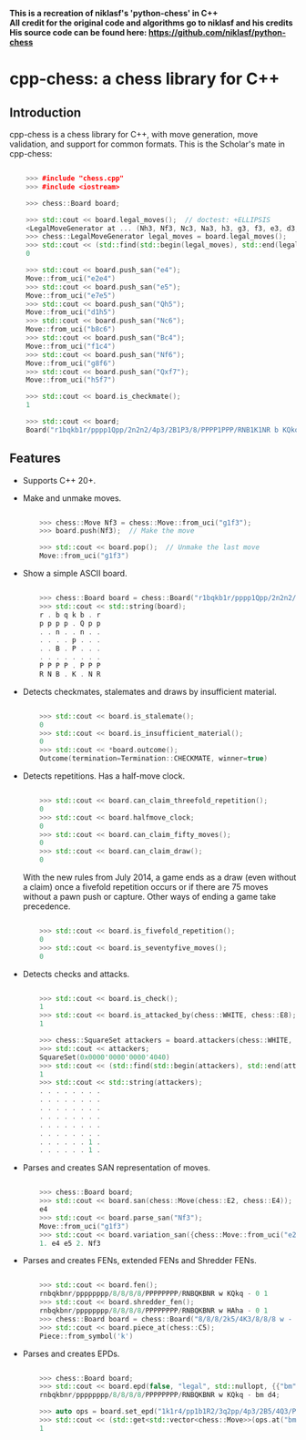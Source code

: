 **This is a recreation of niklasf's 'python-chess' in C++\
All credit for the original code and algorithms go to niklasf and his credits\
His source code can be found here: https://github.com/niklasf/python-chess**

cpp-chess: a chess library for C++
========================================

Introduction
------------

cpp-chess is a chess library for C++, with move generation,
move validation, and support for common formats. This is the Scholar's mate in
cpp-chess:

```cpp

    >>> #include "chess.cpp"
    >>> #include <iostream>

    >>> chess::Board board;

    >>> std::cout << board.legal_moves();  // doctest: +ELLIPSIS
    <LegalMoveGenerator at ... (Nh3, Nf3, Nc3, Na3, h3, g3, f3, e3, d3, c3, ...)>
    >>> chess::LegalMoveGenerator legal_moves = board.legal_moves();
    >>> std::cout << (std::find(std::begin(legal_moves), std::end(legal_moves), chess::Move::from_uci("a8a1")) != std::end(legal_moves));
    0

    >>> std::cout << board.push_san("e4");
    Move::from_uci("e2e4")
    >>> std::cout << board.push_san("e5");
    Move::from_uci("e7e5")
    >>> std::cout << board.push_san("Qh5");
    Move::from_uci("d1h5")
    >>> std::cout << board.push_san("Nc6");
    Move::from_uci("b8c6")
    >>> std::cout << board.push_san("Bc4");
    Move::from_uci("f1c4")
    >>> std::cout << board.push_san("Nf6");
    Move::from_uci("g8f6")
    >>> std::cout << board.push_san("Qxf7");
    Move::from_uci("h5f7")

    >>> std::cout << board.is_checkmate();
    1

    >>> std::cout << board;
    Board("r1bqkb1r/pppp1Qpp/2n2n2/4p3/2B1P3/8/PPPP1PPP/RNB1K1NR b KQkq - 0 4")
```

Features
--------

* Supports C++ 20+.

* Make and unmake moves.

  ```cpp

      >>> chess::Move Nf3 = chess::Move::from_uci("g1f3");
      >>> board.push(Nf3);  // Make the move

      >>> std::cout << board.pop();  // Unmake the last move
      Move::from_uci("g1f3")
  ```

* Show a simple ASCII board.

  ```cpp

      >>> chess::Board board = chess::Board("r1bqkb1r/pppp1Qpp/2n2n2/4p3/2B1P3/8/PPPP1PPP/RNB1K1NR b KQkq - 0 4");
      >>> std::cout << std::string(board);
      r . b q k b . r
      p p p p . Q p p
      . . n . . n . .
      . . . . p . . .
      . . B . P . . .
      . . . . . . . .
      P P P P . P P P
      R N B . K . N R
  ```

* Detects checkmates, stalemates and draws by insufficient material.

  ```cpp

      >>> std::cout << board.is_stalemate();
      0
      >>> std::cout << board.is_insufficient_material();
      0
      >>> std::cout << *board.outcome();
      Outcome(termination=Termination::CHECKMATE, winner=true)
  ```

* Detects repetitions. Has a half-move clock.

  ```cpp

      >>> std::cout << board.can_claim_threefold_repetition();
      0
      >>> std::cout << board.halfmove_clock;
      0
      >>> std::cout << board.can_claim_fifty_moves();
      0
      >>> std::cout << board.can_claim_draw();
      0
  ```

  With the new rules from July 2014, a game ends as a draw (even without a
  claim) once a fivefold repetition occurs or if there are 75 moves without
  a pawn push or capture. Other ways of ending a game take precedence.

  ```cpp

      >>> std::cout << board.is_fivefold_repetition();
      0
      >>> std::cout << board.is_seventyfive_moves();
      0
  ```

* Detects checks and attacks.

  ```cpp

      >>> std::cout << board.is_check();
      1
      >>> std::cout << board.is_attacked_by(chess::WHITE, chess::E8);
      1

      >>> chess::SquareSet attackers = board.attackers(chess::WHITE, chess::F3);
      >>> std::cout << attackers;
      SquareSet(0x0000'0000'0000'4040)
      >>> std::cout << (std::find(std::begin(attackers), std::end(attackers), chess::G2) != std::end(attackers));
      1
      >>> std::cout << std::string(attackers);
      . . . . . . . .
      . . . . . . . .
      . . . . . . . .
      . . . . . . . .
      . . . . . . . .
      . . . . . . . .
      . . . . . . 1 .
      . . . . . . 1 .
  ```

* Parses and creates SAN representation of moves.

  ```cpp

      >>> chess::Board board;
      >>> std::cout << board.san(chess::Move(chess::E2, chess::E4));
      e4
      >>> std::cout << board.parse_san("Nf3");
      Move::from_uci("g1f3")
      >>> std::cout << board.variation_san({chess::Move::from_uci("e2e4"), chess::Move::from_uci("e7e5"), chess::Move::from_uci("g1f3")});
      1. e4 e5 2. Nf3
  ```

* Parses and creates FENs, extended FENs and Shredder FENs.

  ```cpp

      >>> std::cout << board.fen();
      rnbqkbnr/pppppppp/8/8/8/8/PPPPPPPP/RNBQKBNR w KQkq - 0 1
      >>> std::cout << board.shredder_fen();
      rnbqkbnr/pppppppp/8/8/8/8/PPPPPPPP/RNBQKBNR w HAha - 0 1
      >>> chess::Board board = chess::Board("8/8/8/2k5/4K3/8/8/8 w - - 4 45");
      >>> std::cout << board.piece_at(chess::C5);
      Piece::from_symbol('k')
  ```

* Parses and creates EPDs.

  ```cpp

      >>> chess::Board board;
      >>> std::cout << board.epd(false, "legal", std::nullopt, {{"bm", board.parse_uci("d2d4")}});
      rnbqkbnr/pppppppp/8/8/8/8/PPPPPPPP/RNBQKBNR w KQkq - bm d4;

      >>> auto ops = board.set_epd("1k1r4/pp1b1R2/3q2pp/4p3/2B5/4Q3/PPP2B2/2K5 b - - bm Qd1+; id \"BK.01\";");
      >>> std::cout << (std::get<std::vector<chess::Move>>(ops.at("bm")) == std::vector({chess::Move::from_uci("d6d1")}) && std::get<std::string>(ops.at("id")) == "BK.01");
      1
  ```
